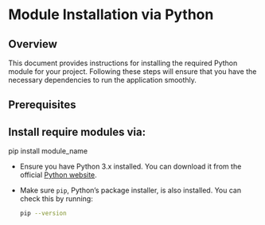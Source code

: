 # Module Installation via Python

## Overview

This document provides instructions for installing the required Python module for your project. Following these steps will ensure that you have the necessary dependencies to run the application smoothly.

## Prerequisites
  ## Install require modules via:
  pip install module_name

- Ensure you have Python 3.x installed. You can download it from the official [Python website](https://www.python.org/downloads/).
- Make sure `pip`, Python’s package installer, is also installed. You can check this by running:

  ```bash
  pip --version



